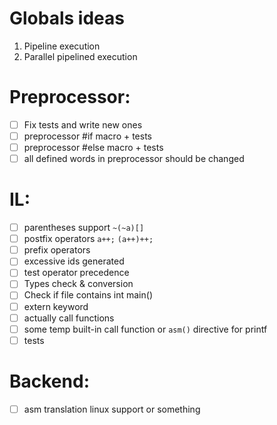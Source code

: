# Globals ideas

1. Pipeline execution
2. Parallel pipelined execution

# Preprocessor:

- [ ] Fix tests and write new ones
- [ ] preprocessor #if macro + tests
- [ ] preprocessor #else macro + tests
- [ ] all defined words in preprocessor should be changed

# IL:

- [ ] parentheses support `~(~a)[]`
- [ ] postfix operators `a++;` `(a++)++;`
- [ ] prefix operators
- [ ] excessive ids generated
- [ ] test operator precedence
- [ ] Types check & conversion
- [ ] Check if file contains int main()
- [ ] extern keyword
- [ ] actually call functions
- [ ] some temp built-in call function or `asm()` directive for printf
- [ ] tests

# Backend:

- [ ] asm translation linux support or something

